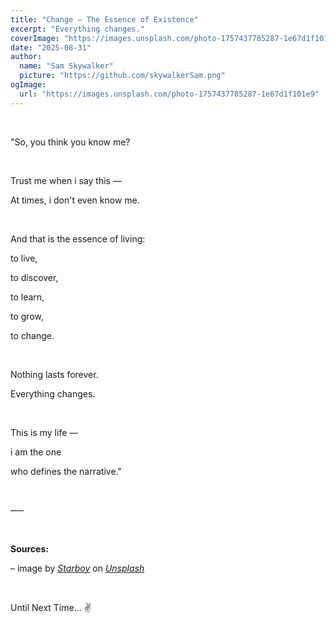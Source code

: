 ```yaml
---
title: "Change — The Essence of Existence"
excerpt: "Everything changes."
coverImage: "https://images.unsplash.com/photo-1757437785287-1e67d1f101e9"
date: "2025-08-31"
author:
  name: "Sam Skywalker"
  picture: "https://github.com/skywalkerSam.png"
ogImage:
  url: "https://images.unsplash.com/photo-1757437785287-1e67d1f101e9"
---
```


&nbsp;

"So, you think you know me?

&nbsp;

Trust me when i say this —

At times, i don't even know me.

&nbsp;

And that is the essence of living:

to live,

to discover,

to learn,

to grow,

to change.

&nbsp;

Nothing lasts forever.

Everything changes.

&nbsp;

This is my life —

i am the one

who defines the narrative."

&nbsp;

–––

&nbsp;

**Sources:**

– image by [*Starboy*](https://unsplash.com/@skywalkersam?utm_content=creditCopyText&utm_medium=referral&utm_source=unsplash) on [*Unsplash*](https://unsplash.com/photos/aDpnzdAdkhQ?utm_content=creditCopyText&utm_medium=referral&utm_source=unsplash)

<!-- – Cover image [(_Unsplash_)](https://unsplash.com/photos/aDpnzdAdkhQ) -->

&nbsp;

Until Next Time... ✌️

&nbsp;
